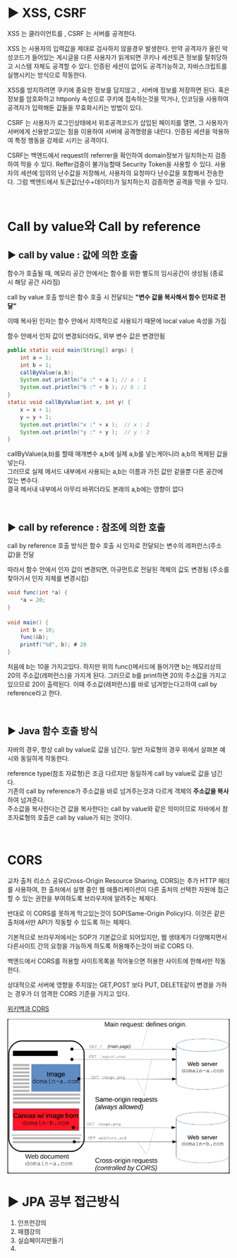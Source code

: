 # :arrow_forward: XSS, CSRF
XSS 는 클라이언트를 , CSRF 는 서버를 공격한다.


XSS 는 사용자의 입력값을 제대로 검사하지 않을경우 발생한다.
만약 공격자가 올린 악성코드가 들어있는 게시글을 다른 사용자가 읽게되면 쿠키나 세션토큰 정보를 탈취당하고 시스템 자체도 공격할 수 있다.
인증된 세션이 없어도 공격가능하고, 자바스크립트를 실행시키는 방식으로 작동한다.

XSS를 방지하려면 쿠키에 중요한 정보를 담지않고 , 서버에 정보를 저장하면 된다.
혹은 정보를 암호화하고 httponly 속성으로 쿠키에 접속하는것을 막거나, 
인코딩을 사용하여 공격자가 입력해둔 값들을 무효화시키는 방법이 있다.



 CSRF 는 사용자가 로그인상태에서 위조공격코드가 삽입된 페이지를 열면, 그 사용자가 서버에게 신용받고있는 점을 이용하여 서버에 공격명령을 내린다.
인증된 세션을 악용하여 특정 행동을 강제로 시키는 공격이다.

CSRF는 백엔드에서 request의 referrer을 확인하여 domain정보가 일치하는지 검증하여 막을 수 있다.
Reffer검증이 불가능할때 Security Token을 사용할 수 있다. 사용자의 세션에 임의의 난수값을 저장해서, 사용자의 요청마다 난수값을 포함해서 전송한다. 그럼 백엔드에서 토큰값(난수+데이터)가 일치하는지 검증하면 공격을 막을 수 있다. 

<br>


# Call by value와 Call by reference

## :arrow_forward: call by value : 값에 의한 호출

함수가 호출될 때, 메모리 공간 안에서는 함수를 위한 별도의 임시공간이 생성됨 (종료 시 해당 공간 사라짐)

call by value 호출 방식은 함수 호출 시 전달되는 **"변수 값을 복사해서 함수 인자로 전달"**

이때 복사된 인자는 함수 안에서 지역적으로 사용되기 때문에 local value 속성을 가짐

함수 안에서 인자 값이 변경되더라도, 외부 변수 값은 변경안됨

```Java
public static void main(String[] args) {
    int a = 1;
    int b = 1;
    callByValue(a,b);
    System.out.println("a :" + a ); // a : 1
    System.out.println("b :" + b ); // b : 1
}
static void callByValue(int x, int y) {
    x = x + 1;
    y = y + 1;
    System.out.println("x :" + x );  // x : 2
    System.out.println("y :" + y );  // y : 2
}
```
callByValue(a,b)를 할때 매개변수 a,b에 실제 a,b를 넣는게아니라 a,b의 복제된 값을 넣는다.  
그러므로 실제 메서드 내부에서 사용되는 a,b는 이름과 가진 값만 같을뿐 다른 공간에 있는 변수다.  
결국 메서내 내부에서 아무리 바뀌더라도 본래의 a,b에는 영향이 없다

<Br>

## :arrow_forward: call by reference : 참조에 의한 호출

call by reference 호출 방식은 함수 호출 시 인자로 전달되는 변수의 레퍼런스(주소 값)을 전달

따라서 함수 안에서 인자 값이 변경되면, 아규먼트로 전달된 객체의 값도 변경됨
(주소를 찾아가서 인자 자체를 변경시킴)

```Java
void func(int *a) {
    *a = 20;
}

void main() {
    int b = 10;
    func(&b);
    printf("%d", b); # 20
}
```
처음에 b는 10을 가지고있다. 하지만 위의 func()메서드에 들어가면 b는 메모리상의 20의 주소값(레퍼런스)을 가지게 된다. 그러므로 b를 print하면 20의 주소값을 가지고 있으므로 20이 출력된다. 
이때 주소값(레퍼런스)를 바로 넘겨받는다고하여 call by reference라고 한다.

<br>


## :arrow_forward: Java 함수 호출 방식

자바의 경우, 항상 call by value로 값을 넘긴다.
일반 자료형의 경우 위에서 살펴본 예시와 동일하게 작동한다.

reference type(참조 자료형)은 조금 다르지만 동일하게 call by value로 값을 넘긴다.  
기존의 call by reference가 주소값을 바로 넘겨주는것과 다르게 객체의 **주소값을 복사**하여 넘겨준다.  
주소값을 복사한다는건 값을 복사한다는 call by value와 같은 의미이므로 자바에서 참조자료형의 호출은 call by value가 되는 것이다.  

<br>


# CORS
교차 출처 리소스 공유(Cross-Origin Resource Sharing, CORS)는 추가 HTTP 헤더를 사용하여, 한 출처에서 실행 중인 웹 애플리케이션이 다른 출처의 선택한 자원에 접근할 수 있는 권한을 부여하도록 브라우저에 알려주는 체제다.  

반대로 이 CORS를 못하게 막고있는것이 SOP(Same-Origin Policy)다. 이것은 같은 출처에서만 API가 작동할 수 있도록 하는 체제다.  

기본적으로 브라우저에서는 SOP가 기본값으로 되어있지만, 웹 생태계가 다양해지면서 다른사이트 간의 요청을 가능하게 하도록 허용해주는것이 바로 CORS 다.  

백엔드에서 CORS를 허용할 사이트목록을 적어놓으면 허용한 사이트에 한해서만 작동한다.  

상대적으로 서버에 영향을 주지않는 GET,POST 보다 PUT, DELETE같이 변경을 가하는 경우가 더 엄격한 CORS 기준을 가지고 있다.  

[위키백과 CORS](https://developer.mozilla.org/ko/docs/Web/HTTP/CORS)  

![CORS](../img/CORS.PNG)  


# :arrow_forward: JPA 공부 접근방식

1. 인프런강의
2. 패캠강의
3. 실습페이지만들기
4. 

  









